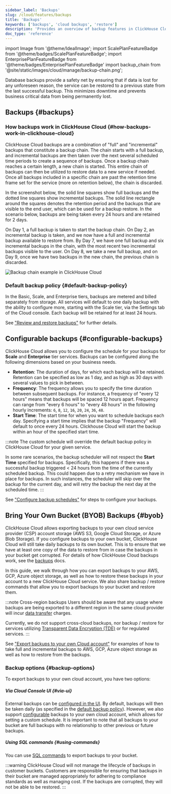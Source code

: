 ```yaml
---
sidebar_label: 'Backups'
slug: /cloud/features/backups
title: 'Backups'
keywords: ['backups', 'cloud backups', 'restore']
description: 'Provides an overview of backup features in ClickHouse Cloud'
doc_type: 'reference'
---
```


import Image from '@theme/IdealImage';
import ScalePlanFeatureBadge from '@theme/badges/ScalePlanFeatureBadge';
import EnterprisePlanFeatureBadge from '@theme/badges/EnterprisePlanFeatureBadge'
import backup_chain from '@site/static/images/cloud/manage/backup-chain.png';

Database backups provide a safety net by ensuring that if data is lost for any unforeseen reason, the service can be restored to a previous state from the last successful backup.
This minimizes downtime and prevents business critical data from being permanently lost.

## Backups {#backups}

### How backups work in ClickHouse Cloud {#how-backups-work-in-clickhouse-cloud}

ClickHouse Cloud backups are a combination of "full" and "incremental" backups that constitute a backup chain. The chain starts with a full backup, and incremental backups are then taken over the next several scheduled time periods to create a sequence of backups. Once a backup chain reaches a certain length, a new chain is started. This entire chain of backups can then be utilized to restore data to a new service if needed. Once all backups included in a specific chain are past the retention time frame set for the service (more on retention below), the chain is discarded.

In the screenshot below, the solid line squares show full backups and the dotted line squares show incremental backups. The solid line rectangle around the squares denotes the retention period and the backups that are visible to the end user, which can be used for a backup restore. In the scenario below, backups are being taken every 24 hours and are retained for 2 days.

On Day 1, a full backup is taken to start the backup chain. On Day 2, an incremental backup is taken, and we now have a full and incremental backup available to restore from. By Day 7, we have one full backup and six incremental backups in the chain, with the most recent two incremental backups visible to the user. On Day 8, we take a new full backup, and on Day 9, once we have two backups in the new chain, the previous chain is discarded.

<Image img={backup_chain} size="lg" alt="Backup chain example in ClickHouse Cloud" />

### Default backup policy {#default-backup-policy}

In the Basic, Scale, and Enterprise tiers, backups are metered and billed separately from storage.
All services will default to one daily backup with the ability to configure more, starting with the Scale tier, via the Settings tab of the Cloud console.
Each backup will be retained for at least 24 hours.

See ["Review and restore backups"](/cloud/manage/backups/overview) for further details.

## Configurable backups {#configurable-backups}

<ScalePlanFeatureBadge feature="Configurable Backups" linking_verb_are="True"/>

ClickHouse Cloud allows you to configure the schedule for your backups for **Scale** and **Enterprise** tier services. Backups can be configured along the following dimensions based on your business needs.

- **Retention**: The duration of days, for which each backup will be retained. Retention can be specified as low as 1 day, and as high as 30 days with several values to pick in between.
- **Frequency**: The frequency allows you to specify the time duration between subsequent backups. For instance, a frequency of "every 12 hours" means that backups will be spaced 12 hours apart. Frequency can range from "every 6 hours" to "every 48 hours" in the following hourly increments: `6`, `8`, `12`, `16`, `20`, `24`, `36`, `48`.
- **Start Time**: The start time for when you want to schedule backups each day. Specifying a start time implies that the backup "Frequency" will default to once every 24 hours.  Clickhouse Cloud will start the backup within an hour of the specified start time.

:::note
The custom schedule will override the default backup policy in ClickHouse Cloud for your given service.

In some rare scenarios, the backup scheduler will not respect the **Start Time** specified for backups. Specifically, this happens if there was a successful backup triggered < 24 hours from the time of the currently scheduled backup. This could happen due to a retry mechanism we have in place for backups. In such instances, the scheduler will skip over the backup for the current day, and will retry the backup the next day at the scheduled time.
:::

See ["Configure backup schedules"](/cloud/manage/backups/configurable-backups) for steps to configure your backups.

## Bring Your Own Bucket (BYOB) Backups {#byob}

<EnterprisePlanFeatureBadge/>

ClickHouse Cloud allows exporting backups to your own cloud service provider (CSP) account storage (AWS S3, Google Cloud Storage, or Azure Blob Storage).
If you configure backups to your own bucket, ClickHouse Cloud will still take daily backups to its own bucket.
This is to ensure that we have at least one copy of the data to restore from in case the backups in your bucket get corrupted.
For details of how ClickHouse Cloud backups work, see the [backups](/cloud/manage/backups/overview) docs.

In this guide, we walk through how you can export backups to your AWS, GCP, Azure object storage, as well as how to restore these backups in your account to a new ClickHouse Cloud service.
We also share backup / restore commands that allow you to export backups to your bucket and restore them.

:::note Cross-region backups
Users should be aware that any usage where backups are being exported to a
different region in the same cloud provider will incur [data transfer](/cloud/manage/network-data-transfer)
charges.

Currently, we do not support cross-cloud backups, nor backup / restore for services utilizing [Transparent Data Encryption (TDE)](/cloud/security/cmek#transparent-data-encryption-tde) or for regulated services.
:::

See ["Export backups to your own Cloud account"](/cloud/manage/backups/export-backups-to-own-cloud-account) for examples of how to take full and incremental backups to AWS, GCP, Azure object storage as well as how to restore from the backups.

### Backup options {#backup-options}

To export backups to your own cloud account, you have two options:

<VerticalStepper headerLevel="h5">

##### Via Cloud Console UI {#via-ui}

External backups can be [configured in the UI](/cloud/manage/backups/backup-restore-via-ui).
By default, backups will then be taken daily (as specified in the [default backup policy](/cloud/features/backups#default-backup-policy)).
However, we also support [configurable](/cloud/manage/backups/configurable-backups) backups to your own cloud account, which allows for setting a custom schedule.
It is important to note that all backups to your bucket are full backups with no relationship to other previous or future backups.

##### Using SQL commands {#using-commands}

You can use [SQL commands](/cloud/manage/backups/backup-restore-via-commands) to export backups to your bucket.

</VerticalStepper>

:::warning
ClickHouse Cloud will not manage the lifecycle of backups in customer buckets.
Customers are responsible for ensuring that backups in their bucket are managed appropriately for adhering to compliance standards as well as managing cost.
If the backups are corrupted, they will not be able to be restored.
:::
